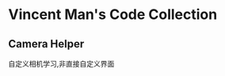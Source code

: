 Vincent Man's Code Collection
============================

Camera Helper
----------------
自定义相机学习,非直接自定义界面
